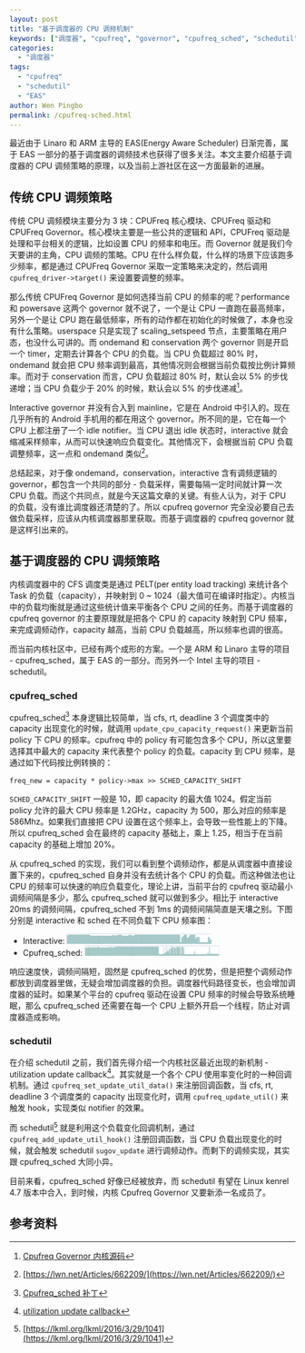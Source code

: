 ```yaml
---
layout: post
title: "基于调度器的 CPU 调频机制"
keywords: ["调度器", "cpufreq", "governor", "cpufreq_sched", "schedutil"]
categories:
  - "调度器"
tags:
  - "cpufreq"
  - "schedutil"
  - "EAS"
author: Wen Pingbo
permalink: /cpufreq-sched.html
---
```


最近由于 Linaro 和 ARM 主导的 EAS(Energy Aware Scheduler) 日渐完善，属于 EAS 一部分的基于调度器的调频技术也获得了很多关注。本文主要介绍基于调度器的 CPU 调频策略的原理，以及当前上游社区在这一方面最新的进展。

## 传统 CPU 调频策略

传统 CPU 调频模块主要分为 3 块：CPUFreq 核心模块、CPUFreq 驱动和 CPUFreq Governor。核心模块主要是一些公共的逻辑和 API，CPUFreq 驱动是处理和平台相关的逻辑，比如设置 CPU 的频率和电压。而 Governor 就是我们今天要讲的主角，CPU 调频的策略。CPU 在什么样负载，什么样的场景下应该跑多少频率，都是通过 CPUFreq Governor 采取一定策略来决定的，然后调用 `cpufreq_driver->target()` 来设置要调整的频率。

那么传统 CPUFreq Governor 是如何选择当前 CPU 的频率的呢？performance 和 powersave 这两个 governor 就不说了，一个是让 CPU 一直跑在最高频率，另外一个是让 CPU 跑在最低频率，所有的动作都在初始化的时候做了，本身也没有什么策略。userspace 只是实现了 scaling_setspeed 节点，主要策略在用户态，也没什么可讲的。而 ondemand 和 conservation 两个 governor 则是开启一个 timer，定期去计算各个 CPU 的负载。当 CPU 负载超过 80% 时，ondemand 就会把 CPU 频率调到最高，其他情况则会根据当前负载按比例计算频率。而对于 conservation 而言，CPU 负载超过 80% 时，默认会以 5% 的步伐递增；当 CPU 负载少于 20% 的时候，默认会以 5% 的步伐递减[^cpufreq_source]。

Interactive governor 并没有合入到 mainline，它是在 Android 中引入的。现在几乎所有的 Android 手机用的都在用这个 governor。所不同的是，它在每一个 CPU 上都注册了一个 idle notifier。当 CPU 退出 idle 状态时，interactive 就会缩减采样频率，从而可以快速响应负载变化。其他情况下，会根据当前 CPU 负载调整频率，这一点和 ondemand 类似[^interactive]。

总结起来，对于像 ondemand，conservation，interactive 含有调频逻辑的 governor，都包含一个共同的部分 - 负载采样，需要每隔一定时间就计算一次 CPU 负载。而这个共同点，就是今天这篇文章的关键。有些人认为，对于 CPU 的负载，没有谁比调度器还清楚的了。所以 cpufreq governor 完全没必要自己去做负载采样，应该从内核调度器那里获取。而基于调度器的 cpufreq governor 就是这样引出来的。

## 基于调度器的 CPU 调频策略

内核调度器中的 CFS 调度类是通过 PELT(per entity load tracking) 来统计各个 Task 的负载（capacity），并映射到 0 ~ 1024（最大值可在编译时指定）。内核当中的负载均衡就是通过这些统计值来平衡各个 CPU 之间的任务。而基于调度器的 cpufreq governor 的主要原理就是把各个 CPU 的 capacity 映射到 CPU 频率，来完成调频动作，capacity 越高，当前 CPU 负载越高，所以频率也调的很高。

而当前内核社区中，已经有两个成形的方案。一个是 ARM 和 Linaro 主导的项目 - cpufreq_sched，属于 EAS 的一部分。而另外一个 Intel 主导的项目 - schedutil。

### cpufreq_sched

cpufreq_sched[^sched_freq] 本身逻辑比较简单，当 cfs, rt, deadline 3 个调度类中的 capacity 出现变化的时候，就调用 `update_cpu_capacity_request()` 来更新当前 policy 下 CPU 的频率。cpufreq 中的 policy 有可能包含多个 CPU，所以这里要选择其中最大的 capacity 来代表整个 policy 的负载。capacity 到 CPU 频率，是通过如下代码按比例转换的：

```
freq_new = capacity * policy->max >> SCHED_CAPACITY_SHIFT
```

`SCHED_CAPACITY_SHIFT` 一般是 10，即 capacity 的最大值 1024。假定当前 policy 允许的最大 CPU 频率是 1.2GHz，capacity 为 500，那么对应的频率是 586Mhz。如果我们直接把 CPU 设置在这个频率上，会导致一些性能上的下降。所以 cpufreq_sched 会在最终的 capacity 基础上，乘上 1.25，相当于在当前 capacity 的基础上增加 20%。

从 cpufreq_sched 的实现，我们可以看到整个调频动作，都是从调度器中直接设置下来的，cpufreq_sched 自身并没有去统计各个 CPU 的负载。而这种做法也让 CPU 的频率可以快速的响应负载变化，理论上讲，当前平台的 cpufreq 驱动最小调频间隔是多少，那么 cpufreq_sched 就可以做到多少。相比于 interactive 20ms 的调频间隔，cpufreq_sched 不到 1ms 的调频间隔简直是天壤之别。下图分别是 interactive 和 sched 在不同负载下 CPU 频率图：

- Interactive: ![Interactive](/images/posts/2016/04/interactive.png)
- Cpufreq_sched: ![Sched](/images/posts/2016/04/sched.png)

响应速度快，调频间隔短，固然是 cpufreq_sched 的优势，但是把整个调频动作都放到调度器里做，无疑会增加调度器的负担。调度器代码路径变长，也会增加调度器的延时。如果某个平台的 cpufreq 驱动在设置 CPU 频率的时候会导致系统睡眠，那么 cpufreq_sched 还需要在每一个 CPU 上额外开启一个线程，防止对调度器造成影响。

### schedutil

在介绍 schedutil 之前，我们首先得介绍一个内核社区最近出现的新机制 - utilization update callback[^capacity_callback]。其实就是一个各个 CPU 使用率变化时的一种回调机制。通过 `cpufreq_set_update_util_data()` 来注册回调函数，当 cfs, rt, deadline 3 个调度类的 capacity 出现变化时，调用 `cpufreq_update_util()` 来触发 hook，实现类似 notifier 的效果。

而 schedutil[^schedutil] 就是利用这个负载变化回调机制，通过 `cpufreq_add_update_util_hook()` 注册回调函数，当 CPU 负载出现变化的时候，就会触发 schedutil `sugov_update` 进行调频动作。而剩下的调频实现，其实跟 cpufreq_sched 大同小异。

目前来看，cpufreq_sched 好像已经被放弃，而 schedutil 有望在 Linux kenrel 4.7 版本中合入，到时候，内核 Cpufreq Governor 又要新添一名成员了。

## 参考资料

[^cpufreq_source]: [Cpufreq Governor 内核源码](http://lxr.free-electrons.com/source/drivers/cpufreq/)
[^interactive]: [https://lwn.net/Articles/662209/](https://lwn.net/Articles/662209/)
[^sched_freq]: [Cpufreq_sched 补丁](https://lkml.org/lkml/2016/2/22/1037)
[^capacity_callback]: [utilization update callback](https://lkml.org/lkml/2016/2/15/734)
[^schedutil]: [https://lkml.org/lkml/2016/3/29/1041](https://lkml.org/lkml/2016/3/29/1041)

